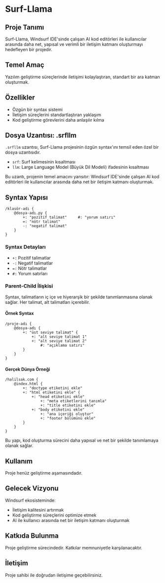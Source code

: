 # Surf-Llama

## Proje Tanımı
Surf-Llama, Windsurf IDE'sinde çalışan AI kod editörleri ile kullanıcılar arasında daha net, yapısal ve verimli bir iletişim katmanı oluşturmayı hedefleyen bir projedir.

## Temel Amaç
Yazılım geliştirme süreçlerinde iletişimi kolaylaştıran, standart bir ara katman oluşturmak.

## Özellikler
- Özgün bir syntax sistemi
- İletişim süreçlerini standartlaştıran yaklaşım
- Kod geliştirme görevlerini daha anlaşılır kılma

## Dosya Uzantısı: .srfllm

`.srfllm` uzantısı, Surf-Llama projesinin özgün syntax'ını temsil eden özel bir dosya uzantısıdır. 

- `srf`: Surf kelimesinin kısaltması
- `llm`: Large Language Model (Büyük Dil Modeli) ifadesinin kısaltması

Bu uzantı, projenin temel amacını yansıtır: Windsurf IDE'sinde çalışan AI kod editörleri ile kullanıcılar arasında daha net bir iletişim katmanı oluşturmak.

## Syntax Yapısı
```srfllm
/klasör-adı {
    @dosya-adı.py {
        +: "pozitif talimat"     #: "yorum satırı"
        =: "nötr talimat"
        -: "negatif talimat"
    }
}
```

### Syntax Detayları
- `+:` Pozitif talimatlar
- `-:` Negatif talimatlar
- `=:` Nötr talimatlar
- `#:` Yorum satırları

### Parent-Child İlişkisi
Syntax, talimatların iç içe ve hiyerarşik bir şekilde tanımlanmasına olanak sağlar. Her talimat, alt talimatları içerebilir.

#### Örnek Syntax
```srfllm
/proje-adı {
    @dosya-adı {
        +: "üst seviye talimat" {
            +: "alt seviye talimat 1"
            +: "alt seviye talimat 2"
                #: "açıklama satırı"
        }
    }
}
```

#### Gerçek Dünya Örneği
```srfllm
/halilsak.com {
    @index.html {
        +: "doctype etiketini ekle"
        +: "html etiketini ekle" {
            +: "head etiketini ekle"
                +: "meta etiketlerini tanımla"
                +: "title etiketini ekle"
            +: "body etiketini ekle"
                +: "ana içeriği oluştur"
                +: "footer bölümünü ekle"
        }
    }
}
```

Bu yapı, kod oluşturma sürecini daha yapısal ve net bir şekilde tanımlamaya olanak sağlar.

## Kullanım
Proje henüz geliştirme aşamasındadır.

## Gelecek Vizyonu
Windsurf ekosisteminde:
- İletişim kalitesini artırmak
- Kod geliştirme süreçlerini optimize etmek
- AI ile kullanıcı arasında net bir iletişim katmanı oluşturmak

## Katkıda Bulunma
Proje geliştirme sürecindedir. Katkılar memnuniyetle karşılanacaktır.

## İletişim
Proje sahibi ile doğrudan iletişime geçebilirsiniz.